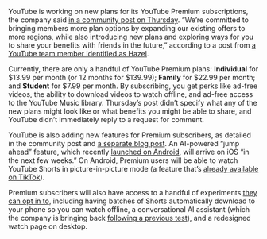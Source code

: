 YouTube is working on new plans for its YouTube Premium subscriptions, the company said [in a community post on Thursday](https://support.google.com/youtube/thread/282274414?hl=en). “We’re committed to bringing members more plan options by expanding our existing offers to more regions, while also introducing new plans and exploring ways for you to share your benefits with friends in the future,” according to a post from [a YouTube team member identified as Hazel](https://support.google.com/youtube/thread/282274414?hl=en).

Currently, there are only a handful of YouTube Premium plans: **Individual** for $13.99 per month (or 12 months for $139.99); **Family** for $22.99 per month; and **Student** for $7.99 per month. By subscribing, you get perks like ad-free videos, the ability to download videos to watch offline, and ad-free access to the YouTube Music library. Thursday’s post didn’t specify what any of the new plans might look like or what benefits you might be able to share, and YouTube didn’t immediately reply to a request for comment.

YouTube is also adding new features for Premium subscribers, as detailed in the community post and [a separate blog post](https://blog.youtube/news-and-events/2024-youtube-premium-features/). An AI-powered “jump ahead” feature, which recently [launched on Android](/2024/6/11/24176378/youtubes-ai-powered-skip-ahead-feature-is-now-official-for-premium-subscribers-on-android), will arrive on iOS “in the next few weeks.” On Android, Premium users will be able to watch YouTube Shorts in picture-in-picture mode (a feature that’s [already available on TikTok](https://www.makeuseof.com/tiktok-how-to-use-picture-in-picture-mode/)).

Premium subscribers will also have access to a handful of experiments [they can opt in to](https://go.skimresources.com/?id=1025X1701640&xs=1&url=https%3A%2F%2Fwww.youtube.com%2Fnew), including having batches of Shorts automatically download to your phone so you can watch offline, a conversational AI assistant (which the company is bringing back [following a previous test](/2023/11/7/23950327/youtube-artificial-intelligence-chatbot-video-summaries-ask-comments-topics-categorization)), and a redesigned watch page on desktop.
